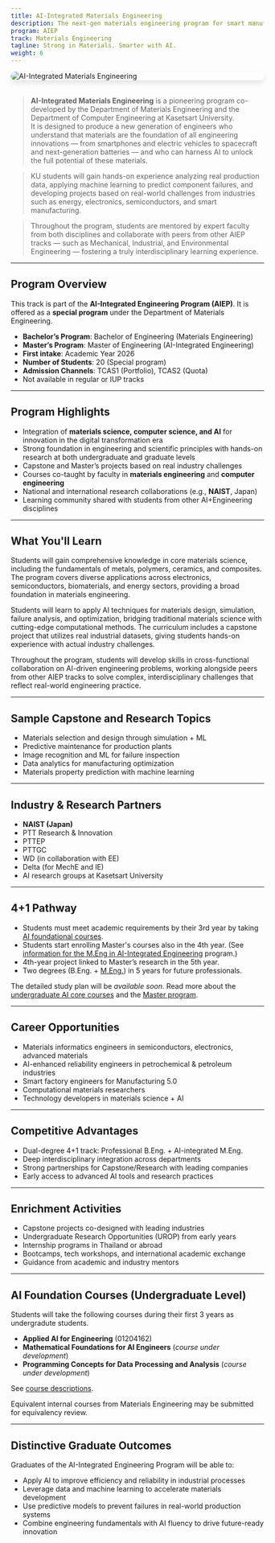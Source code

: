 ```yaml
---
title: AI-Integrated Materials Engineering
description: The next-gen materials engineering program for smart manufacturing, semiconductors, and AI-powered innovation.
program: AIEP
track: Materials Engineering
tagline: Strong in Materials. Smarter with AI.
weight: 6
---
```


<img src="../../../img/banners/materials-hero-new.png"
     alt="AI-Integrated Materials Engineering"
     style="max-width: 100%; height: auto; margin: 0 0 2rem 0; border-radius: 1rem; box-shadow: 0 6px 12px rgba(0,0,0,0.1); display: block;" />

> **AI-Integrated Materials Engineering** is a pioneering program co-developed by the Department of Materials Engineering and the Department of Computer Engineering at Kasetsart University.  
> It is designed to produce a new generation of engineers who understand that materials are the foundation of all engineering innovations — from smartphones and electric vehicles to spacecraft and next-generation batteries — and who can harness AI to unlock the full potential of these materials.

> KU students will gain hands-on experience analyzing real production data, applying machine learning to predict component failures, and developing projects based on real-world challenges from industries such as energy, electronics, semiconductors, and smart manufacturing.

> Throughout the program, students are mentored by expert faculty from both disciplines and collaborate with peers from other AIEP tracks — such as Mechanical, Industrial, and Environmental Engineering — fostering a truly interdisciplinary learning experience.

---

##  Program Overview

This track is part of the **AI-Integrated Engineering Program (AIEP)**. It is offered as a **special program** under the Department of Materials Engineering.

-  **Bachelor’s Program**: Bachelor of Engineering (Materials Engineering)
-  **Master’s Program**: Master of Engineering (AI-Integrated Engineering)
-  **First intake**: Academic Year 2026
-  **Number of Students**: 20 (Special program)
-  **Admission Channels**: TCAS1 (Portfolio), TCAS2 (Quota)
-  Not available in regular or IUP tracks

---

##  Program Highlights

- Integration of **materials science, computer science, and AI** for innovation in the digital transformation era
- Strong foundation in engineering and scientific principles with hands-on research at both undergraduate and graduate levels
- Capstone and Master’s projects based on real industry challenges
- Courses co-taught by faculty in **materials engineering** and **computer engineering**
- National and international research collaborations (e.g., **NAIST**, Japan)
- Learning community shared with students from other AI+Engineering disciplines

---

##  What You'll Learn

Students will gain comprehensive knowledge in core materials science, including the fundamentals of metals, polymers, ceramics, and composites. The program covers diverse applications across electronics, semiconductors, biomaterials, and energy sectors, providing a broad foundation in materials engineering.

Students will learn to apply AI techniques for materials design, simulation, failure analysis, and optimization, bridging traditional materials science with cutting-edge computational methods. The curriculum includes a capstone project that utilizes real industrial datasets, giving students hands-on experience with actual industry challenges.

Throughout the program, students will develop skills in cross-functional collaboration on AI-driven engineering problems, working alongside peers from other AIEP tracks to solve complex, interdisciplinary challenges that reflect real-world engineering practice.

---

##  Sample Capstone and Research Topics

- Materials selection and design through simulation + ML
- Predictive maintenance for production plants
- Image recognition and ML for failure inspection
- Data analytics for manufacturing optimization
- Materials property prediction with machine learning

---

##  Industry & Research Partners

- **NAIST (Japan)**
- PTT Research & Innovation
- PTTEP
- PTTGC
- WD (in collaboration with EE)
- Delta (for MechE and IE)
- AI research groups at Kasetsart University

---

##  4+1 Pathway
- Students must meet academic requirements by their 3rd year by taking [AI foundational courses](/docs/ai-core-courses).
- Students start enrolling Master's courses also in the 4th year. (See [information for the M.Eng in AI-Integrated Engineering](/docs/master/ai-integrated) program.)
- 4th-year project linked to Master’s research in the 5th year.
- Two degrees (B.Eng. + [M.Eng.](/docs/master/ai-integrated)) in 5 years for future professionals.

The detailed study plan will be *available soon*.  Read more about the [undergraduate AI core courses](/docs/ai-core-courses) and the [Master program](/docs/master/ai-integrated).

---

##  Career Opportunities

- Materials informatics engineers in semiconductors, electronics, advanced materials
- AI-enhanced reliability engineers in petrochemical & petroleum industries
- Smart factory engineers for Manufacturing 5.0
- Computational materials researchers
- Technology developers in materials science + AI

---

##  Competitive Advantages

- Dual-degree 4+1 track: Professional B.Eng. + AI-integrated M.Eng.
- Deep interdisciplinary integration across departments
- Strong partnerships for Capstone/Research with leading companies
- Early access to advanced AI tools and research practices

---

##  Enrichment Activities

- Capstone projects co-designed with leading industries
- Undergraduate Research Opportunities (UROP) from early years
- Internship programs in Thailand or abroad
- Bootcamps, tech workshops, and international academic exchange
- Guidance from academic and industry mentors

---

##  AI Foundation Courses (Undergraduate Level)
Students will take the following courses during their first 3 years as undergradute students.

- **Applied AI for Engineering** (01204162)  
- **Mathematical Foundations for AI Engineers**  (*course under development*)
- **Programming Concepts for Data Processing and Analysis** (*course under development*)

See [course descriptions](/docs/ai-core-courses).

Equivalent internal courses from Materials Engineering may be submitted for equivalency review.

---

##  Distinctive Graduate Outcomes

Graduates of the AI-Integrated Engineering Program will be able to:

- Apply AI to improve efficiency and reliability in industrial processes
- Leverage data and machine learning to accelerate materials development
- Use predictive models to prevent failures in real-world production systems
- Combine engineering fundamentals with AI fluency to drive future-ready innovation
